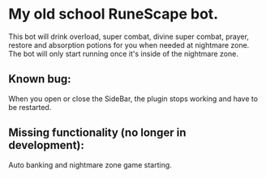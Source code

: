 # My old school RuneScape bot.

This bot will drink overload,  super combat, divine super combat, prayer, restore and absorption potions for you when needed at nightmare zone.
The bot will only start running once it's inside of the nightmare zone.

## Known bug:

When you open or close the SideBar, the plugin stops working and have to be restarted.

## Missing functionality (no longer in development):
Auto banking and nightmare zone game starting.
